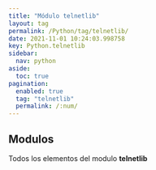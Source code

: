 ```yaml
---
title: "Módulo telnetlib"
layout: tag
permalink: /Python/tag/telnetlib/
date: 2021-11-01 10:24:03.998758
key: Python.telnetlib
sidebar: 
  nav: python
aside: 
  toc: true
pagination: 
  enabled: true
  tag: "telnetlib"
  permalink: /:num/
---
```


<h2>Modulos</h2>
Todos los elementos del modulo <strong>telnetlib</strong>
